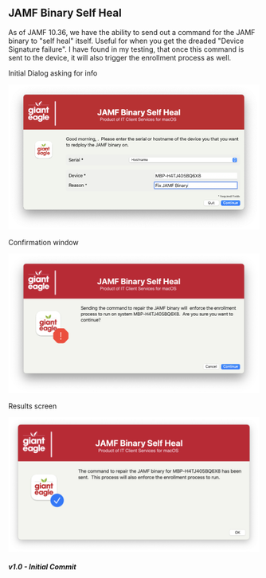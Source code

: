 ## JAMF Binary Self Heal   

As of JAMF 10.36, we have the ability to send out a command for the JAMF binary to "self heal" itself.  Useful for when you get the dreaded "Device Signature failure".  I have found in my testing, that once this command is sent to the device, it will also trigger the enrollment process as well.

Initial Dialog asking for info

![](/JAMFBinaryRedeploy/JAMBinaryRedeploy%20-%20Info.png)

Confirmation window

![](/JAMFBinaryRedeploy/JAMBinaryRedeploy%20-%20Confirm.png)

Results screen

![](/JAMFBinaryRedeploy/JAMBinaryRedeploy%20-%20Done.png)

##### _v1.0 - Initial Commit_
